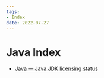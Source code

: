 ```yaml
---
tags:
- Index
date: 2022-07-27
---
```


# Java Index

<!--
```dataview
List
From #Java 
```
-->

- [Java — Java JDK licensing status](Java%20%E2%80%94%20Java%20JDK%20licensing%20status.md)